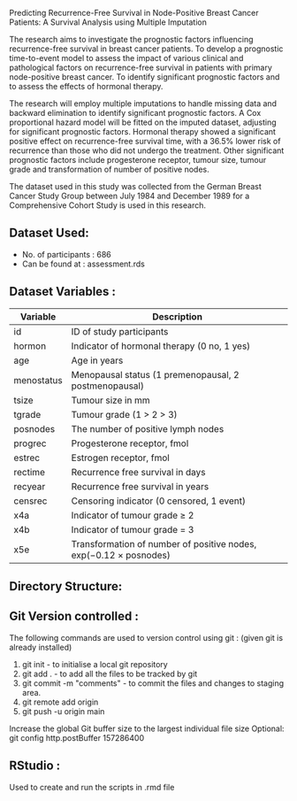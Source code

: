 Predicting Recurrence-Free Survival in Node-Positive Breast Cancer Patients: A Survival Analysis using Multiple Imputation

The research aims to investigate the prognostic factors influencing recurrence-free survival in breast cancer patients. To develop a prognostic time-to-event model to assess the impact of various clinical and pathological factors on recurrence-free survival in patients with primary node-positive breast cancer. To identify significant prognostic factors and to assess the effects of hormonal therapy. 

The research will employ multiple imputations to handle missing data and backward elimination to identify significant prognostic factors. A Cox proportional hazard model will be fitted on the imputed dataset, adjusting for significant prognostic factors. Hormonal therapy showed a significant positive effect on recurrence-free survival time, with a 36.5% lower risk of recurrence than those who did not undergo the treatment. Other significant prognostic factors include progesterone receptor, tumour size, tumour grade and transformation of number of positive nodes. 


The dataset used in this study was collected from the German Breast Cancer Study Group between July 1984 and December 1989 for a Comprehensive Cohort Study is used in this research.

Dataset Used:
-------------
- No. of participants : 686
- Can be found at : assessment.rds

Dataset Variables :
-------------------

| Variable  | Description                                          |
|-----------|------------------------------------------------------|
| id        | ID of study participants                             |
| hormon    | Indicator of hormonal therapy (0 no, 1 yes)          |
| age       | Age in years                                         |
| menostatus| Menopausal status (1 premenopausal, 2 postmenopausal)|
| tsize     | Tumour size in mm                                    |
| tgrade    | Tumour grade (1 > 2 > 3)                             |
| posnodes  | The number of positive lymph nodes                   |
| progrec   | Progesterone receptor, fmol                          |
| estrec    | Estrogen receptor, fmol                              |
| rectime   | Recurrence free survival in days                     |
| recyear   | Recurrence free survival in years                    |
| censrec   | Censoring indicator (0 censored, 1 event)            |
| x4a       | Indicator of tumour grade ≥ 2                        |
| x4b       | Indicator of tumour grade = 3                        |
| x5e       | Transformation of number of positive nodes, exp(−0.12 × posnodes) |

Directory Structure:
--------------------

Git Version controlled :
------------------------


The following commands are used to version control using git :
(given git is already installed)

1. git init - to initialise a local git repository
2. git add . - to add all the files to be tracked by git
3. git commit -m "comments" - to commit the files and changes to staging area.
5. git remote add origin <link to main>
4. git push -u origin main

Increase the global Git buffer size to the largest individual file size
Optional: git config http.postBuffer 157286400 

RStudio :
--------

Used to create and run the scripts in .rmd file
  

